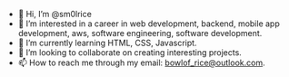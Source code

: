 - 👋 Hi, I’m @sm0lrice
- 👀 I’m interested in a career in web development, backend, mobile app development, aws, software engineering, software development. 
- 🌱 I’m currently learning HTML, CSS, Javascript.
- 💞️ I’m looking to collaborate on creating interesting projects.
- 📫 How to reach me through my email: bowlof_rice@outlook.com.

<!---
sm0lrice/sm0lrice is a ✨ special ✨ repository because its `README.md` (this file) appears on your GitHub profile.
You can click the Preview link to take a look at your changes.
--->
